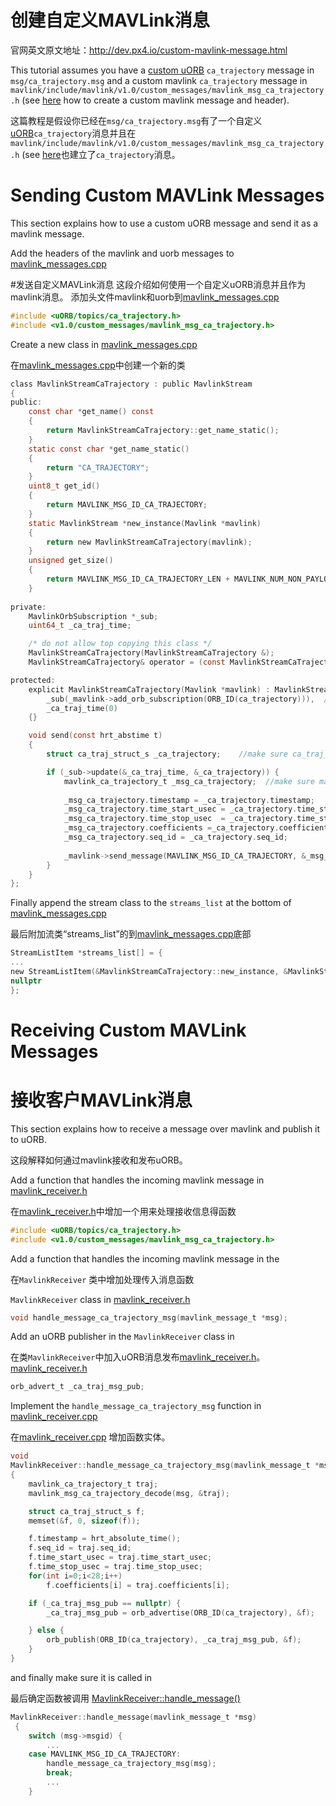 # 创建自定义MAVLink消息

官网英文原文地址：http://dev.px4.io/custom-mavlink-message.html

This tutorial assumes you have a [custom uORB](../6_Middleware-and-Architecture/uorb_messaging.md) `ca_trajectory`
message in `msg/ca_trajectory.msg` and a custom mavlink
`ca_trajectory` message in
`mavlink/include/mavlink/v1.0/custom_messages/mavlink_msg_ca_trajectory.h` (see
[here](http://qgroundcontrol.org/mavlink/create_new_mavlink_message) how to
create a custom mavlink message and header).

这篇教程是假设你已经在`msg/ca_trajectory.msg`有了一个自定义[uORB](../6_Middleware-and-Architecture/uorb_messaging.md)`ca_trajectory`消息并且在`mavlink/include/mavlink/v1.0/custom_messages/mavlink_msg_ca_trajectory.h` (see
[here](http://qgroundcontrol.org/mavlink/create_new_mavlink_message)也建立了`ca_trajectory`消息。

# Sending Custom MAVLink Messages

This section explains how to use a custom uORB message and send it as a mavlink
message.


Add the headers of the mavlink and uorb messages to
[mavlink_messages.cpp](https://github.com/PX4/Firmware/blob/master/src/modules/mavlink/mavlink_messages.cpp)

#发送自定义MAVLink消息
这段介绍如何使用一个自定义uORB消息并且作为mavlink消息。
添加头文件mavlink和uorb到[mavlink_messages.cpp](https://github.com/PX4/Firmware/blob/master/src/modules/mavlink/mavlink_messages.cpp)
```C
#include <uORB/topics/ca_trajectory.h>
#include <v1.0/custom_messages/mavlink_msg_ca_trajectory.h>
```

Create a new class in [mavlink_messages.cpp](https://github.com/PX4/Firmware/blob/master/src/modules/mavlink/mavlink_messages.cpp#L2193)

在[mavlink_messages.cpp](https://github.com/PX4/Firmware/blob/master/src/modules/mavlink/mavlink_messages.cpp#L2193)中创建一个新的类
```C
class MavlinkStreamCaTrajectory : public MavlinkStream
{
public:
    const char *get_name() const
	{
		return MavlinkStreamCaTrajectory::get_name_static();
	}
	static const char *get_name_static()
	{
		return "CA_TRAJECTORY";
	}
	uint8_t get_id()
	{
		return MAVLINK_MSG_ID_CA_TRAJECTORY;
	}
	static MavlinkStream *new_instance(Mavlink *mavlink)
	{
		return new MavlinkStreamCaTrajectory(mavlink);
	}
	unsigned get_size()
	{
		return MAVLINK_MSG_ID_CA_TRAJECTORY_LEN + MAVLINK_NUM_NON_PAYLOAD_BYTES;
	}
	
private:
	MavlinkOrbSubscription *_sub;
	uint64_t _ca_traj_time;

	/* do not allow top copying this class */
	MavlinkStreamCaTrajectory(MavlinkStreamCaTrajectory &);
	MavlinkStreamCaTrajectory& operator = (const MavlinkStreamCaTrajectory &);

protected:
	explicit MavlinkStreamCaTrajectory(Mavlink *mavlink) : MavlinkStream(mavlink),
		_sub(_mavlink->add_orb_subscription(ORB_ID(ca_trajectory))),  // make sure you enter the name of your uorb topic here
		_ca_traj_time(0)
	{}

	void send(const hrt_abstime t)
	{
		struct ca_traj_struct_s _ca_trajectory;    //make sure ca_traj_struct_s is the definition of your uorb topic

		if (_sub->update(&_ca_traj_time, &_ca_trajectory)) {
			mavlink_ca_trajectory_t _msg_ca_trajectory;  //make sure mavlink_ca_trajectory_t is the definition of your custom mavlink message 
			
			_msg_ca_trajectory.timestamp = _ca_trajectory.timestamp;
			_msg_ca_trajectory.time_start_usec = _ca_trajectory.time_start_usec;
			_msg_ca_trajectory.time_stop_usec  = _ca_trajectory.time_stop_usec;
			_msg_ca_trajectory.coefficients =_ca_trajectory.coefficients;
			_msg_ca_trajectory.seq_id = _ca_trajectory.seq_id;
		
			_mavlink->send_message(MAVLINK_MSG_ID_CA_TRAJECTORY, &_msg_ca_trajectory);
		}
	}
};
```

Finally append the stream class to the `streams_list` at the bottom of
[mavlink_messages.cpp](https://github.com/PX4/Firmware/blob/master/src/modules/mavlink/mavlink_messages.cpp)

最后附加流类“streams_list”的到[mavlink_messages.cpp](https://github.com/PX4/Firmware/blob/master/src/modules/mavlink/mavlink_messages.cpp)底部
```C
StreamListItem *streams_list[] = {
...
new StreamListItem(&MavlinkStreamCaTrajectory::new_instance, &MavlinkStreamCaTrajectory::get_name_static),
nullptr
};
```

# Receiving Custom MAVLink Messages

# 接收客户MAVLink消息
This section explains how to receive a message over mavlink and publish it to
uORB.

这段解释如何通过mavlink接收和发布uORB。


Add a function that handles the incoming mavlink message in
[mavlink_receiver.h](https://github.com/PX4/Firmware/blob/master/src/modules/mavlink/mavlink_receiver.h#L77)

在[mavlink_receiver.h](https://github.com/PX4/Firmware/blob/master/src/modules/mavlink/mavlink_receiver.h#L77)中增加一个用来处理接收信息得函数

```C
#include <uORB/topics/ca_trajectory.h>
#include <v1.0/custom_messages/mavlink_msg_ca_trajectory.h>
```

Add a function that handles the incoming mavlink message in the

在`MavlinkReceiver` 类中增加处理传入消息函数

`MavlinkReceiver` class in
[mavlink_receiver.h](https://github.com/PX4/Firmware/blob/master/src/modules/mavlink/mavlink_receiver.h#L140)

```C
void handle_message_ca_trajectory_msg(mavlink_message_t *msg);
```

Add an uORB publisher in the `MavlinkReceiver` class in

在类`MavlinkReceiver`中加入uORB消息发布[mavlink_receiver.h](https://github.com/PX4/Firmware/blob/master/src/modules/mavlink/mavlink_receiver.h#L195)。
[mavlink_receiver.h](https://github.com/PX4/Firmware/blob/master/src/modules/mavlink/mavlink_receiver.h#L195)

```C
orb_advert_t _ca_traj_msg_pub;
```

Implement the `handle_message_ca_trajectory_msg` function in
[mavlink_receiver.cpp](https://github.com/PX4/Firmware/blob/master/src/modules/mavlink/mavlink_receiver.cpp) 

在[mavlink_receiver.cpp](https://github.com/PX4/Firmware/blob/master/src/modules/mavlink/mavlink_receiver.cpp) 增加函数实体。

```C
void
MavlinkReceiver::handle_message_ca_trajectory_msg(mavlink_message_t *msg)
{
	mavlink_ca_trajectory_t traj;
	mavlink_msg_ca_trajectory_decode(msg, &traj);

	struct ca_traj_struct_s f;
	memset(&f, 0, sizeof(f));

	f.timestamp = hrt_absolute_time();
	f.seq_id = traj.seq_id;
	f.time_start_usec = traj.time_start_usec;
	f.time_stop_usec = traj.time_stop_usec;
	for(int i=0;i<28;i++)
		f.coefficients[i] = traj.coefficients[i];

	if (_ca_traj_msg_pub == nullptr) {
		_ca_traj_msg_pub = orb_advertise(ORB_ID(ca_trajectory), &f);

	} else {
		orb_publish(ORB_ID(ca_trajectory), _ca_traj_msg_pub, &f);
	}
}
```

and finally make sure it is called in

最后确定函数被调用
[MavlinkReceiver::handle_message()](https://github.com/PX4/Firmware/blob/master/src/modules/mavlink/mavlink_receiver.cpp#L228)

```C
MavlinkReceiver::handle_message(mavlink_message_t *msg)
 {
 	switch (msg->msgid) {
        ...
	case MAVLINK_MSG_ID_CA_TRAJECTORY:
		handle_message_ca_trajectory_msg(msg);
		break;
		...
 	}
```

